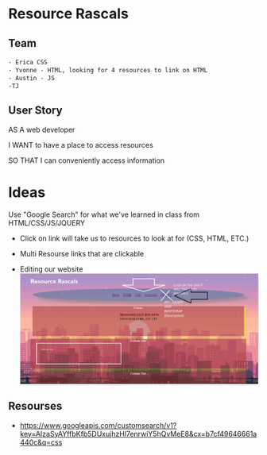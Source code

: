 # Resource Rascals

## Team
```
- Erica CSS  
- Yvonne - HTML, looking for 4 resources to link on HTML
- Austin - JS
-TJ

```
## User Story

AS A web developer

I WANT to have a place to access resources

SO THAT I can conveniently access information

# Ideas

Use "Google Search" for what we've learned in class from HTML/CSS/JS/JQUERY

- Click on link will take us to resources to look at for (CSS, HTML, ETC.)
- Multi Resourse links that are clickable

- Editing our website ![alt text](image.png)

## Resourses

- https://www.googleapis.com/customsearch/v1?key=AIzaSyAYffbKfb5DUxujhzHl7enrwiY5hQvMeE8&cx=b7cf49646661a440c&q=css




